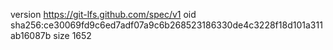 version https://git-lfs.github.com/spec/v1
oid sha256:ce30069fd9c6ed7adf07a9c6b268523186330de4c3228f18d101a311ab16087b
size 1652
